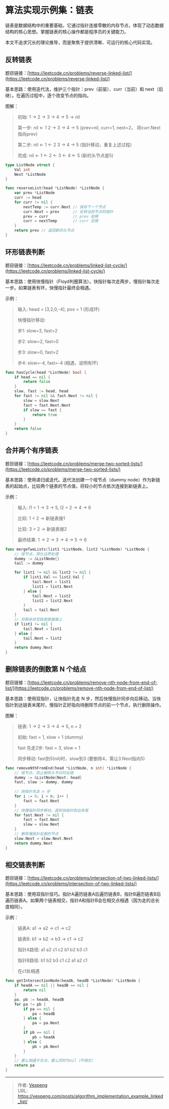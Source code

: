 # 算法实现示例集：链表


链表是数据结构中的重要基础，它通过指针连接零散的内存节点，体现了动态数据结构的核心思想。掌握链表的核心操作都是程序员的关键能力。

本文不追求冗长的理论推导，而是聚焦于提供清晰、可运行的核心代码实现。
<!--more-->

## 反转链表

题目链接：[https://leetcode.cn/problems/reverse-linked-list/](https://leetcode.cn/problems/reverse-linked-list/)

基本思路：使用迭代法，维护三个指针：prev（前驱）、curr（当前）和 next（后继）。在遍历过程中，逐个改变节点的指向。

图解：

> 初始: 1 -> 2 -> 3 -> 4 -> 5 -> nil
>
> 第一步: nil <- 1 2 -> 3 -> 4 -> 5 (prev=nil, curr=1, next=2， 将curr.Next指向prev)
> 
> 第二步: nil <- 1 <- 2 3 -> 4 -> 5 (指针移动，重复上述过程)
>
> 完成: nil <- 1 <- 2 <- 3 <- 4 <- 5 (新的头节点是5)

```go {data-open=true}
type ListNode struct {
    Val int
    Next *ListNode
}

func reverseList(head *ListNode) *ListNode {
    var prev *ListNode
    curr := head
    for curr != nil {
        nextTemp := curr.Next // 保存下一个节点
        curr.Next = prev      // 反转当前节点的指针
        prev = curr           // prev 前移
        curr = nextTemp       // curr 后移
    }
    return prev // 返回新的头节点
}
```

## 环形链表判断

题目链接：[https://leetcode.cn/problems/linked-list-cycle/](https://leetcode.cn/problems/linked-list-cycle/)

基本思路：使用快慢指针（Floyd判圈算法）。快指针每次走两步，慢指针每次走一步。如果链表有环，快慢指针最终会相遇。

示例：

> 输入: head = [3,2,0,-4], pos = 1 (形成环)
> 
> 快慢指针移动:
> 
> 步1: slow=3, fast=2
> 
> 步2: slow=2, fast=0
> 
> 步3: slow=0, fast=2
> 
> 步4: slow=-4, fast=-4 (相遇，说明有环)

```go {data-open=true}
func hasCycle(head *ListNode) bool {
    if head == nil {
        return false
    }
    slow, fast := head, head
    for fast != nil && fast.Next != nil {
        slow = slow.Next
        fast = fast.Next.Next
        if slow == fast {
            return true
        }
    }
    return false
}
```

## 合并两个有序链表

题目链接：[https://leetcode.cn/problems/merge-two-sorted-lists/](https://leetcode.cn/problems/merge-two-sorted-lists/)

基本思路：使用递归或迭代。迭代法创建一个哑节点（dummy node）作为新链表的起始点，比较两个链表的节点值，将较小的节点依次连接到新链表上。

示例：

> 输入: l1 = 1 -> 3 -> 5, l2 = 2 -> 4 -> 6
> 
> 比较: 1 < 2 -> 新链表接1
> 
> 比较: 3 > 2 -> 新链表接2
> 
> 最终结果: 1 -> 2 -> 3 -> 4 -> 5 -> 6

```go {data-open=true}
func mergeTwoLists(list1 *ListNode, list2 *ListNode) *ListNode {
    // 哑节点，简化边界处理
	dummy := &ListNode{}
    tail := dummy

    for list1 != nil && list2 != nil {
        if list1.Val <= list2.Val {
            tail.Next = list1
            list1 = list1.Next
        } else {
            tail.Next = list2
            list2 = list2.Next
        }
        tail = tail.Next
    }
    // 将剩余非空链表直接接上
    if list1 != nil {
        tail.Next = list1
    } else {
        tail.Next = list2
    }
    return dummy.Next
}
```

## 删除链表的倒数第 N 个结点

题目链接：[https://leetcode.cn/problems/remove-nth-node-from-end-of-list/](https://leetcode.cn/problems/remove-nth-node-from-end-of-list/)

基本思路：使用双指针，让快指针先走 N 步，然后快慢指针同步向后移动。当快指针到达链表末尾时，慢指针正好指向待删除节点的前一个节点，执行删除操作。

图解：

> 链表: 1 -> 2 -> 3 -> 4 -> 5, n = 2
> 
> 初始: fast = 1, slow = 1 (dummy)
> 
> fast 先走2步: fast = 3, slow = 1
> 
> 同步移动: fast到5(nil)时，slow到3 (要删除4，需让3.Next指向5)

```go {data-open=true}
func removeNthFromEnd(head *ListNode, n int) *ListNode {
    // 哑节点，防止删除头节点时出错
    dummy := &ListNode{Next: head}
    fast, slow := dummy, dummy
	
    // 快指针先走 n 步
    for i := 0; i < n; i++ {
        fast = fast.Next
    }
    // 快慢指针同步移动，直到快指针到达末尾
    for fast.Next != nil {
        fast = fast.Next
        slow = slow.Next
    }
    // 删除慢指针后面的节点
    slow.Next = slow.Next.Next
    return dummy.Next
}
```

## 相交链表判断

题目链接：[https://leetcode.cn/problems/intersection-of-two-linked-lists/](https://leetcode.cn/problems/intersection-of-two-linked-lists/)

基本思路：使用双指针技巧。指针A遍历链表A后遍历链表B，指针B遍历链表B后遍历链表A。如果两个链表相交，指针A和指针B会在相交点相遇（因为走的总长度相同）。

示例：

> 链表A: a1 -> a2 -> c1 -> c2
> 
> 链表B: b1 -> b2 -> b3 -> c1 -> c2
> 
> 指针A路径: a1 a2 c1 c2 b1 b2 b3 c1
> 
> 指针B路径: b1 b2 b3 c1 c2 a1 a2 c1
> 
> 在c1处相遇

```go {data-open=true}
func getIntersectionNode(headA, headB *ListNode) *ListNode {
    if headA == nil || headB == nil {
        return nil
    }
    pa, pb := headA, headB
    for pa != pb {
        if pa == nil {
            pa = headB
        } else {
            pa = pa.Next
        }
        if pb == nil {
            pb = headA
        } else {
            pb = pb.Next
        }
    }
    // 要么相遇于交点，要么同时为nil（不相交）
    return pa
}
```


---

> 作者: [Vespeng](https://github.com/vespeng/)  
> URL: https://vespeng.com/posts/algorithm_implementation_example_linked_list/  

